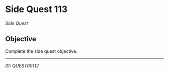 # Side Quest 113

*Side Quest*

## Objective
Complete the side quest objective.

---
*ID: QUEST00112*